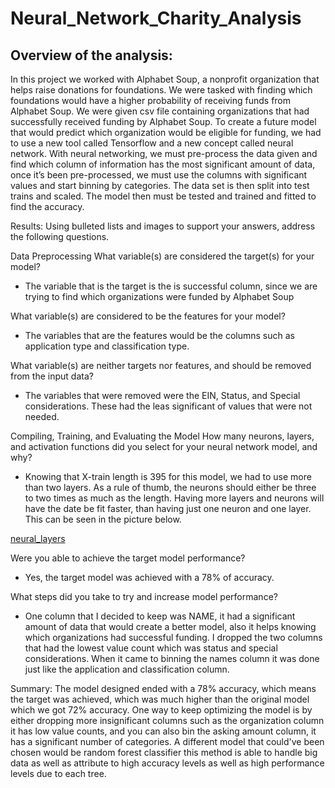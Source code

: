 # Neural_Network_Charity_Analysis
## Overview of the analysis: 
In this project we worked with Alphabet Soup, a nonprofit organization that helps raise donations for foundations. We were tasked with finding which foundations would have a higher probability of receiving funds from Alphabet Soup. We were given csv file containing organizations that had successfully received funding by Alphabet Soup. To create a future model that would predict which organization would be eligible for funding, we had to use a new tool called Tensorflow and a new concept called neural network. With neural networking, we must pre-process the data given and find which column of information has the most significant amount of data, once it’s been pre-processed, we must use the columns with significant values and start binning by categories. The data set is then split into test trains and scaled. The model then must be tested and trained and fitted to find the accuracy. 



Results: Using bulleted lists and images to support your answers, address the following questions.

Data Preprocessing
What variable(s) are considered the target(s) for your model?
* The variable that is the target is the is successful column, since we are trying to find which organizations were funded by Alphabet Soup

What variable(s) are considered to be the features for your model?
* The variables that are the features would be the columns such as application type and classification type.

What variable(s) are neither targets nor features, and should be removed from the input data?
* The variables that were removed were the EIN, Status, and Special considerations. These had the leas significant of values that were not needed. 

Compiling, Training, and Evaluating the Model
How many neurons, layers, and activation functions did you select for your neural network model, and why?
* Knowing that X-train length is 395 for this model, we had to use more than two layers. As a rule of thumb, the neurons should either be three to two times as much as the length. Having more layers and neurons will have the date be fit faster, than having just one neuron and one layer. This can be seen in the picture below.

[neural_layers]()

Were you able to achieve the target model performance?
* Yes, the target model was achieved with a 78% of accuracy. 

[]()

What steps did you take to try and increase model performance?
* One column that I decided to keep was NAME, it had a significant amount of data that would create a better model, also it helps knowing which organizations had successful funding. I dropped the two columns that had the lowest value count which was status and special considerations. When it came to binning the names column it was done just like the application and classification column. 


Summary: 
The model designed ended with a 78% accuracy, which means the target was achieved, which was much higher than the original model which we got 72% accuracy. One way to keep optimizing the model is by either dropping more insignificant columns such as the organization column it has low value counts, and you can also bin the asking amount column, it has a significant number of categories. A different model that could've been chosen would be random forest classifier this method is able to handle big data as well as attribute to high accuracy levels as well as high performance levels due to each tree.

